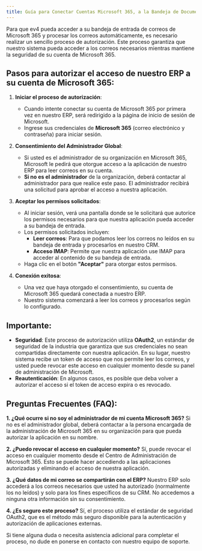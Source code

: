 ```yaml
---
title: Guía para Conectar Cuentas Microsoft 365, a la Bandeja de Documentos de eV4
---
```


Para que ev4 pueda acceder a su bandeja de entrada de correos de Microsoft 365 y procesar los correos automáticamente, es necesario realizar un sencillo proceso de autorización. Este proceso garantiza que nuestro sistema pueda acceder a los correos necesarios mientras mantiene la seguridad de su cuenta de Microsoft 365.
## Pasos para autorizar el acceso de nuestro ERP a su cuenta de Microsoft 365:

1.    **Iniciar el proceso de autorización**:
       - Cuando intente conectar su cuenta de Microsoft 365 por primera vez en nuestro ERP, será redirigido a la página de inicio de sesión de Microsoft.
       - Ingrese sus credenciales de **Microsoft 365** (correo electrónico y contraseña) para iniciar sesión.

2.    **Consentimiento del Administrador Global**:
       - Si usted es el administrador de su organización en Microsoft 365, Microsoft le pedirá que otorgue acceso a la aplicación de nuestro ERP para leer correos en su cuenta.
       - **Si no es el administrador** de la organización, deberá contactar al administrador para que realice este paso. El administrador recibirá una solicitud para aprobar el acceso a nuestra aplicación.

3.    **Aceptar los permisos solicitados**:
       - Al iniciar sesión, verá una pantalla donde se le solicitará que autorice los permisos necesarios para que nuestra aplicación pueda acceder a su bandeja de entrada.
       - Los permisos solicitados incluyen:
           - **Leer correos**: Para que podamos leer los correos no leídos en su bandeja de entrada y procesarlos en nuestro CRM.
           - **Acceso IMAP**: Permite que nuestra aplicación use IMAP para acceder al contenido de su bandeja de entrada.
       - Haga clic en el botón **"Aceptar"** para otorgar estos permisos.

4.    **Conexión exitosa**:
       - Una vez que haya otorgado el consentimiento, su cuenta de Microsoft 365 quedará conectada a nuestro ERP.
       - Nuestro sistema comenzará a leer los correos y procesarlos según lo configurado.

## Importante:

   - **Seguridad**: Este proceso de autorización utiliza **OAuth2**, un estándar de seguridad de la industria que garantiza que sus credenciales no sean compartidas directamente con nuestra aplicación. En su lugar, nuestro sistema recibe un token de acceso que nos permite leer los correos, y usted puede revocar este acceso en cualquier momento desde su panel de administración de Microsoft.
   - **Reautenticación**: En algunos casos, es posible que deba volver a autorizar el acceso si el token de acceso expira o es revocado.

## Preguntas Frecuentes (FAQ):

**1. ¿Qué ocurre si no soy el administrador de mi cuenta Microsoft 365?** Si no es el administrador global, deberá contactar a la persona encargada de la administración de Microsoft 365 en su organización para que pueda autorizar la aplicación en su nombre.

**2. ¿Puedo revocar el acceso en cualquier momento?** Sí, puede revocar el acceso en cualquier momento desde el Centro de Administración de Microsoft 365. Esto se puede hacer accediendo a las aplicaciones autorizadas y eliminando el acceso de nuestra aplicación.

**3. ¿Qué datos de mi correo se compartirán con el ERP?** Nuestro ERP solo accederá a los correos necesarios que usted ha autorizado (normalmente los no leídos) y solo para los fines específicos de su CRM. No accedemos a ninguna otra información sin su consentimiento.

**4. ¿Es seguro este proceso?** Sí, el proceso utiliza el estándar de seguridad OAuth2, que es el método más seguro disponible para la autenticación y autorización de aplicaciones externas.

Si tiene alguna duda o necesita asistencia adicional para completar el proceso, no dude en ponerse en contacto con nuestro equipo de soporte.